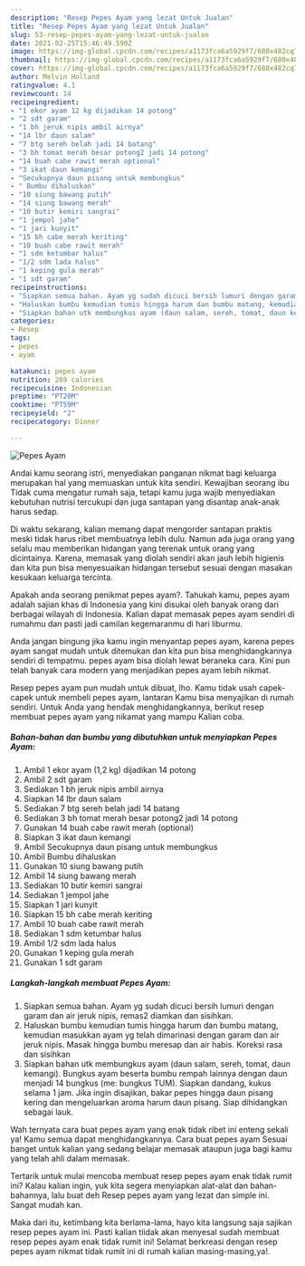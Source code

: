 ```yaml
---
description: "Resep Pepes Ayam yang lezat Untuk Jualan"
title: "Resep Pepes Ayam yang lezat Untuk Jualan"
slug: 53-resep-pepes-ayam-yang-lezat-untuk-jualan
date: 2021-02-25T15:46:49.590Z
image: https://img-global.cpcdn.com/recipes/a1173fca6a5929f7/680x482cq70/pepes-ayam-foto-resep-utama.jpg
thumbnail: https://img-global.cpcdn.com/recipes/a1173fca6a5929f7/680x482cq70/pepes-ayam-foto-resep-utama.jpg
cover: https://img-global.cpcdn.com/recipes/a1173fca6a5929f7/680x482cq70/pepes-ayam-foto-resep-utama.jpg
author: Melvin Holland
ratingvalue: 4.1
reviewcount: 14
recipeingredient:
- "1 ekor ayam 12 kg dijadikan 14 potong"
- "2 sdt garam"
- "1 bh jeruk nipis ambil airnya"
- "14 lbr daun salam"
- "7 btg sereh belah jadi 14 batang"
- "3 bh tomat merah besar potong2 jadi 14 potong"
- "14 buah cabe rawit merah optional"
- "3 ikat daun kemangi"
- "Secukupnya daun pisang untuk membungkus"
- " Bumbu dihaluskan"
- "10 siung bawang putih"
- "14 siung bawang merah"
- "10 butir kemiri sangrai"
- "1 jempol jahe"
- "1 jari kunyit"
- "15 bh cabe merah keriting"
- "10 buah cabe rawit merah"
- "1 sdm ketumbar halus"
- "1/2 sdm lada halus"
- "1 keping gula merah"
- "1 sdt garam"
recipeinstructions:
- "Siapkan semua bahan. Ayam yg sudah dicuci bersih lumuri dengan garam dan air jeruk nipis, remas2 diamkan dan sisihkan."
- "Haluskan bumbu kemudian tumis hingga harum dan bumbu matang, kemudian masukkan ayam yg telah dimarinasi dengan garam dan air jeruk nipis. Masak hingga bumbu meresap dan air habis. Koreksi rasa dan sisihkan"
- "Siapkan bahan utk membungkus ayam (daun salam, sereh, tomat, daun kemangi). Bungkus ayam beserta bumbu rempah lainnya dengan daun menjadi 14 bungkus (me: bungkus TUM). Siapkan dandang, kukus selama 1 jam. Jika ingin disajikan, bakar pepes hingga daun pisang kering dan mengeluarkan aroma harum daun pisang. Siap dihidangkan sebagai lauk."
categories:
- Resep
tags:
- pepes
- ayam

katakunci: pepes ayam 
nutrition: 269 calories
recipecuisine: Indonesian
preptime: "PT20M"
cooktime: "PT59M"
recipeyield: "2"
recipecategory: Dinner

---
```



![Pepes Ayam](https://img-global.cpcdn.com/recipes/a1173fca6a5929f7/680x482cq70/pepes-ayam-foto-resep-utama.jpg)

Andai kamu seorang istri, menyediakan panganan nikmat bagi keluarga merupakan hal yang memuaskan untuk kita sendiri. Kewajiban seorang ibu Tidak cuma mengatur rumah saja, tetapi kamu juga wajib menyediakan kebutuhan nutrisi tercukupi dan juga santapan yang disantap anak-anak harus sedap.

Di waktu  sekarang, kalian memang dapat mengorder santapan praktis meski tidak harus ribet membuatnya lebih dulu. Namun ada juga orang yang selalu mau memberikan hidangan yang terenak untuk orang yang dicintainya. Karena, memasak yang diolah sendiri akan jauh lebih higienis dan kita pun bisa menyesuaikan hidangan tersebut sesuai dengan masakan kesukaan keluarga tercinta. 



Apakah anda seorang penikmat pepes ayam?. Tahukah kamu, pepes ayam adalah sajian khas di Indonesia yang kini disukai oleh banyak orang dari berbagai wilayah di Indonesia. Kalian dapat memasak pepes ayam sendiri di rumahmu dan pasti jadi camilan kegemaranmu di hari liburmu.

Anda jangan bingung jika kamu ingin menyantap pepes ayam, karena pepes ayam sangat mudah untuk ditemukan dan kita pun bisa menghidangkannya sendiri di tempatmu. pepes ayam bisa diolah lewat beraneka cara. Kini pun telah banyak cara modern yang menjadikan pepes ayam lebih nikmat.

Resep pepes ayam pun mudah untuk dibuat, lho. Kamu tidak usah capek-capek untuk membeli pepes ayam, lantaran Kamu bisa menyajikan di rumah sendiri. Untuk Anda yang hendak menghidangkannya, berikut resep membuat pepes ayam yang nikamat yang mampu Kalian coba.

<!--inarticleads1-->

##### Bahan-bahan dan bumbu yang dibutuhkan untuk menyiapkan Pepes Ayam:

1. Ambil 1 ekor ayam (1,2 kg) dijadikan 14 potong
1. Ambil 2 sdt garam
1. Sediakan 1 bh jeruk nipis ambil airnya
1. Siapkan 14 lbr daun salam
1. Sediakan 7 btg sereh belah jadi 14 batang
1. Sediakan 3 bh tomat merah besar potong2 jadi 14 potong
1. Gunakan 14 buah cabe rawit merah (optional)
1. Siapkan 3 ikat daun kemangi
1. Ambil Secukupnya daun pisang untuk membungkus
1. Ambil  Bumbu dihaluskan
1. Gunakan 10 siung bawang putih
1. Ambil 14 siung bawang merah
1. Sediakan 10 butir kemiri sangrai
1. Sediakan 1 jempol jahe
1. Siapkan 1 jari kunyit
1. Siapkan 15 bh cabe merah keriting
1. Ambil 10 buah cabe rawit merah
1. Sediakan 1 sdm ketumbar halus
1. Ambil 1/2 sdm lada halus
1. Gunakan 1 keping gula merah
1. Gunakan 1 sdt garam




<!--inarticleads2-->

##### Langkah-langkah membuat Pepes Ayam:

1. Siapkan semua bahan. Ayam yg sudah dicuci bersih lumuri dengan garam dan air jeruk nipis, remas2 diamkan dan sisihkan.
1. Haluskan bumbu kemudian tumis hingga harum dan bumbu matang, kemudian masukkan ayam yg telah dimarinasi dengan garam dan air jeruk nipis. Masak hingga bumbu meresap dan air habis. Koreksi rasa dan sisihkan
1. Siapkan bahan utk membungkus ayam (daun salam, sereh, tomat, daun kemangi). Bungkus ayam beserta bumbu rempah lainnya dengan daun menjadi 14 bungkus (me: bungkus TUM). Siapkan dandang, kukus selama 1 jam. Jika ingin disajikan, bakar pepes hingga daun pisang kering dan mengeluarkan aroma harum daun pisang. Siap dihidangkan sebagai lauk.




Wah ternyata cara buat pepes ayam yang enak tidak ribet ini enteng sekali ya! Kamu semua dapat menghidangkannya. Cara buat pepes ayam Sesuai banget untuk kalian yang sedang belajar memasak ataupun juga bagi kamu yang telah ahli dalam memasak.

Tertarik untuk mulai mencoba membuat resep pepes ayam enak tidak rumit ini? Kalau kalian ingin, yuk kita segera menyiapkan alat-alat dan bahan-bahannya, lalu buat deh Resep pepes ayam yang lezat dan simple ini. Sangat mudah kan. 

Maka dari itu, ketimbang kita berlama-lama, hayo kita langsung saja sajikan resep pepes ayam ini. Pasti kalian tiidak akan menyesal sudah membuat resep pepes ayam enak tidak rumit ini! Selamat berkreasi dengan resep pepes ayam nikmat tidak rumit ini di rumah kalian masing-masing,ya!.

